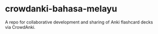 # crowdanki-bahasa-melayu
A repo for collaborative development and sharing of Anki flashcard decks via CrowdAnki.
